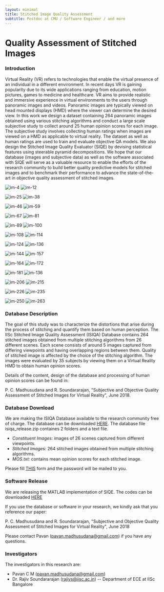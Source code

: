 ```yaml
---
layout: minimal
title: Stitched Image Quality Assessment
subtitle: Postdoc at CMU / Software Engineer / and more
---
```

# Quality Assessment of Stitched Images

### Introduction
Virtual Reality (VR) refers to technologies that enable the virtual presence of an individual in a different environment. In recent days VR is gaining popularity due to its wide applications ranging from education, motion pictures, games to medicine and healthcare. VR aims to provide realistic and immersive experience in virtual environments to the users through panoramic images and videos. Panoramic images are typically viewed on head mounted displays (HMD) where the viewer can determine the desired view. In this work we design a dataset containing 264 panoramic images obtained using various stitching algorithms and conduct a large scale subjective study to collect around 25 human opinion scores for each image. The subjective study involves collecting human ratings when images are viewed on a HMD as applicable to virtual reality. The dataset as well as human ratings are used to train and evaluate objective QA models. We also design
the Stitched Image Quality Evaluator (SIQE) by devising statistical features using steerable pyramid decompositions. We hope that our database (images and subjective data) as well as the software associated with SIQE will serve as a valuable resource to enable the efforts of the research community to build better quality predictive models for stitched images and to benchmark their performance to advance the state-of-the-art in objective quality assessment of stitched images.

![im-4](https://github.com/pavancm/stitched-qa/blob/master/img/4.jpg?raw=true "MOS - 27.77") ![im-12](https://github.com/pavancm/stitched-qa/blob/master/img/12.jpg?raw=true "MOS - 42.87")

![im-25](https://github.com/pavancm/stitched-qa/blob/master/img/25.jpg?raw=true "MOS - 53.89") ![im-38](https://github.com/pavancm/stitched-qa/blob/master/img/38.jpg?raw=true "MOS - 22.40")

![im-46](https://github.com/pavancm/stitched-qa/blob/master/img/46.jpg?raw=true "MOS - 34.11") ![im-59](https://github.com/pavancm/stitched-qa/blob/master/img/59.jpg?raw=true "MOS - 52.59")

![im-67](https://github.com/pavancm/stitched-qa/blob/master/img/67.jpg?raw=true "MOS - 67.32") ![im-81](https://github.com/pavancm/stitched-qa/blob/master/img/81.jpg?raw=true "MOS - 33.33")

![im-89](https://github.com/pavancm/stitched-qa/blob/master/img/89.jpg?raw=true "MOS - 63.07") ![im-100](https://github.com/pavancm/stitched-qa/blob/master/img/100.jpg?raw=true "MOS - 29.9")

![im-108](https://github.com/pavancm/stitched-qa/blob/master/img/108.jpg?raw=true "MOS - 55.06") ![im-114](https://github.com/pavancm/stitched-qa/blob/master/img/114.jpg?raw=true "MOS - 56.87")

![im-124](https://github.com/pavancm/stitched-qa/blob/master/img/124.jpg?raw=true "MOS - 59.74") ![im-136](https://github.com/pavancm/stitched-qa/blob/master/img/136.jpg?raw=true "MOS - 63.76")

![im-144](https://github.com/pavancm/stitched-qa/blob/master/img/144.jpg?raw=true "MOS - 58.33") ![im-157](https://github.com/pavancm/stitched-qa/blob/master/img/157.jpg?raw=true "MOS - 67.27")

![im-164](https://github.com/pavancm/stitched-qa/blob/master/img/164.jpg?raw=true "MOS - 65.55") ![im-172](https://github.com/pavancm/stitched-qa/blob/master/img/172.jpg?raw=true "MOS - 63.68")

![im-181](https://github.com/pavancm/stitched-qa/blob/master/img/181.jpg?raw=true "MOS - 41.18") ![im-136](https://github.com/pavancm/stitched-qa/blob/master/img/198.jpg?raw=true "MOS - 53.50")

![im-206](https://github.com/pavancm/stitched-qa/blob/master/img/206.jpg?raw=true "MOS - 53.92") ![im-215](https://github.com/pavancm/stitched-qa/blob/master/img/215.jpg?raw=true "MOS - 57.71")

![im-226](https://github.com/pavancm/stitched-qa/blob/master/img/226.jpg?raw=true "MOS - 21.23") ![im-235](https://github.com/pavancm/stitched-qa/blob/master/img/235.jpg?raw=true "MOS - 59.44")

![im-250](https://github.com/pavancm/stitched-qa/blob/master/img/250.jpg?raw=true "MOS - 36.33") ![im-263](https://github.com/pavancm/stitched-qa/blob/master/img/263.jpg?raw=true "MOS - 70.32")

### Database Description
The goal of this study was to characterize the distortions that arise during the process of stitching and quantify them based on human perception. The IISc Stitched Image Quality Assessment (ISIQA) Database contains 264 stitched images obtained from multiple stitching algorithms from 26 different scenes. Each scene consists of around 5 images captured from differing viewpoints and having overlapping regions between them. Quality of stitched image is affected by the choice of the stitching algorithm. The images were evaluated by 35 subjects by viewing them on a Virtual Reality HMD to obtain human opinion scores.

Details of the content, design of the database and processing of human opinion scores can be found in:

P. C. Madhusudana and R. Soundararajan, "Subjective and Objective Quality Assessment of Stitched Images for Virtual Reality", June 2018.

### Database Download
We are making the ISIQA Database available to the research community free of charge. The database can be downloaded [HERE](http://ece.iisc.ac.in/~rajivs/databases/isiqa_release.zip). The database file isiqa_release.zip containes 2 folders and a text file.

- *Constituent Images:* images of 26 scenes captured from different viewpoints.
- *Stitched Images:* 264 stitched images obtained from multiple stitching algorithms.
- *MOS.txt:* contains mean opinion scores for each stitched image.

Please fill [THIS](https://goo.gl/forms/9ghT7Vu9pThhlNo93) form and the password will be mailed to you.

### Software Release
We are releasing the MATLAB implementation of SIQE. The codes can be downloaded [HERE](https://github.com/pavancm/Stitched-Image-Quality-Evaluator)

If you use the database or software in your research, we kindly ask that you reference our paper:

P. C. Madhusudana and R. Soundararajan, "Subjective and Objective Quality Assessment of Stitched Images for Virtual Reality", June 2018 

Please contact Pavan (pavan.madhusudana@gmail.com) if you have any questions.

### Investigators
The investigators in this research are:

- Pavan C M (pavan.madhusudana@gmail.com)
- Dr. Rajiv Soundararajan (rajivs@iisc.ac.in) -- Department of ECE at IISc Bangalore

